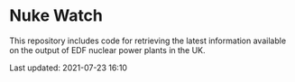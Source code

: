 # Nuke Watch

This repository includes code for retrieving the latest information available on the output of EDF nuclear power plants in the UK.

Last updated: 2021-07-23 16:10